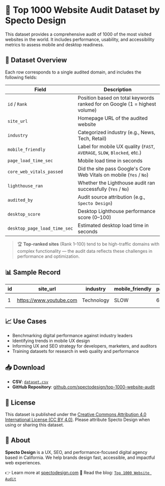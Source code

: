 # 🧠 Top 1000 Website Audit Dataset by Specto Design

This dataset provides a comprehensive audit of 1000 of the most visited websites in the world. It includes performance, usability, and accessibility metrics to assess mobile and desktop readiness.

## 📂 Dataset Overview

Each row corresponds to a single audited domain, and includes the following fields:

| Field                       | Description                                                                |
|-----------------------------|----------------------------------------------------------------------------|
| `id` / `Rank`               | Position based on total keywords ranked for on Google (1 = highest volume) |
| `site_url`                  | Homepage URL of the audited website                                        |
| `industry`                  | Categorized industry (e.g., News, Tech, Retail)                            |
| `mobile_friendly`           | Label for mobile UX quality (`FAST`, `AVERAGE`, `SLOW`, `Blocked`, etc.)   |
| `page_load_time_sec`        | Mobile load time in seconds                                                |
| `core_web_vitals_passed`    | Did the site pass Google's Core Web Vitals on mobile (`Yes` / `No`)        |
| `lighthouse_ran`            | Whether the Lighthouse audit ran successfully (`Yes` / `No`)               |
| `audited_by`                | Audit source attribution (e.g., `Specto Design`)                           |
| `desktop_score`             | Desktop Lighthouse performance score (0–100)                               |
| `desktop_page_load_time_sec`| Estimated desktop load time in seconds                                     |

> 🏆 **Top-ranked sites** (Rank 1–100) tend to be high-traffic domains with complex functionality — the audit data reflects these challenges in performance and optimization.


## 📊 Sample Record

| id | site_url              | industry     | mobile_friendly | page_load_time_sec | core_web_vitals_passed | lighthouse_ran | audited_by    | desktop_score | desktop_page_load_time_sec |
|----|------------------------|--------------|------------------|---------------------|--------------------------|----------------|----------------|----------------|------------------------------|
| 1  | https://www.youtube.com | Technology   | SLOW             | 6.8                 | No                      | Yes            | Specto Design | 44.0           | 3                            |

## 📈 Use Cases

- Benchmarking digital performance against industry leaders
- Identifying trends in mobile UX design
- Informing UX and SEO strategy for developers, marketers, and auditors
- Training datasets for research in web quality and performance

## 📥 Download

- **CSV**: [`dataset.csv`](https://www.spectodesign.com/assets/dataset.csv)
- **GitHub Repository**: [github.com/spectodesign/top-1000-website-audit](https://github.com/spectodesign/top-1000-website-audit)

## 🔖 License

This dataset is published under the [Creative Commons Attribution 4.0 International License (CC BY 4.0)](https://creativecommons.org/licenses/by/4.0/). Please attribute Specto Design when using or sharing this dataset.

## 🏢 About

**Specto Design** is a UX, SEO, and performance-focused digital agency based in California. We help brands design fast, accessible, and impactful web experiences.

👉 Learn more at [spectodesign.com](https://www.spectodesign.com)
📖 Read the blog: [`Top 1000 Website Audit`](https://www.spectodesign.com/thoughts/marketing/top-1000-websites-audit/)
